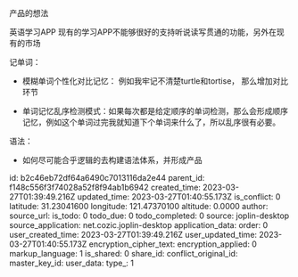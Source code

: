 产品的想法

英语学习APP
现有的学习APP不能够很好的支持听说读写贯通的功能，另外在现有的市场

记单词：

- 模糊单词个性化对比记忆： 例如我牢记不清楚turtle和tortise， 那么增加对比环节
  
- 单词记忆乱序检测模式：如果每次都是给定顺序的单词检测，那么会形成顺序记忆，例如这个单词过完我就知道下个单词来什么了，所以乱序很有必要。
  

语法：

- 如何尽可能合乎逻辑的去构建语法体系，并形成产品

id: b2c46eb72df64a6490c7013116da2e44
parent_id: f148c556f3f74028a52f8f94ab1b6942
created_time: 2023-03-27T01:39:49.216Z
updated_time: 2023-03-27T01:40:55.173Z
is_conflict: 0
latitude: 31.23041600
longitude: 121.47370100
altitude: 0.0000
author: 
source_url: 
is_todo: 0
todo_due: 0
todo_completed: 0
source: joplin-desktop
source_application: net.cozic.joplin-desktop
application_data: 
order: 0
user_created_time: 2023-03-27T01:39:49.216Z
user_updated_time: 2023-03-27T01:40:55.173Z
encryption_cipher_text: 
encryption_applied: 0
markup_language: 1
is_shared: 0
share_id: 
conflict_original_id: 
master_key_id: 
user_data: 
type_: 1